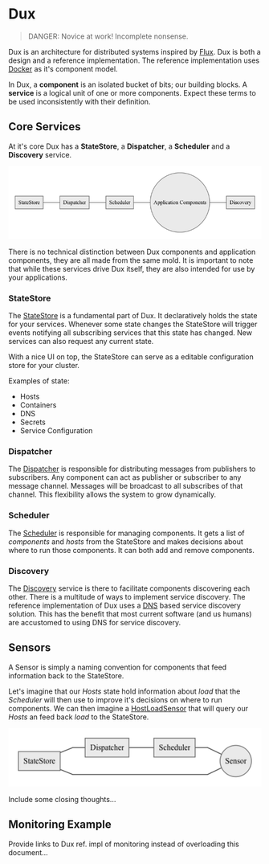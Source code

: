 # Dux

> DANGER: Novice at work! Incomplete nonsense.

Dux is an architecture for distributed systems inspired by [Flux](https://facebook.github.io/flux/). Dux is both a design and a reference implementation. The reference implementation uses [Docker](https://www.docker.com/) as it's component model. 

In Dux, a **component** is an isolated bucket of bits; our building blocks. A **service** is a logical unit of one or more components. Expect these terms to be used inconsistently with their definition. 

## Core Services 

At it's core Dux has a **StateStore**, a **Dispatcher**, a **Scheduler** and a **Discovery** service.

![core](core.mermaid.png)

There is no technical distinction between Dux components and application components, they are all made from the same mold. It is important to note that while these services drive Dux itself, they are also intended for use by your applications. 

### StateStore

The [StateStore](/) is a fundamental part of Dux. It declaratively holds the state for your services. Whenever some state changes the StateStore will trigger events notifying all subscribing services that this state has changed. New services can also request any current state.

With a nice UI on top, the StateStore can serve as a editable configuration store for your cluster.

Examples of state:

* Hosts
* Containers
* DNS
* Secrets
* Service Configuration

### Dispatcher

The [Dispatcher](/) is responsible for distributing messages from publishers to subscribers. Any component can act as publisher or subscriber to any message channel. Messages will be broadcast to all subscribes of that channel. This flexibility allows the system to grow dynamically.

### Scheduler

The [Scheduler](/) is responsible for managing components. It gets a list of *components* and *hosts* from the StateStore and makes decisions about where to run those components. It can both add and remove components.

### Discovery

The [Discovery]() service is there to facilitate components discovering each other. There is a multitude of ways to implement service discovery. The reference implementation of Dux uses a [DNS](http://en.wikipedia.org/wiki/Domain_Name_System) based service discovery solution. This has the benefit that most current software (and us humans) are accustomed to using DNS for service discovery.

## Sensors

A Sensor is simply a naming convention for components that feed information back to the StateStore. 

Let's imagine that our *Hosts* state hold information about *load* that the *Scheduler* will then use to improve it's decisions on where to run components. We can then imagine a [HostLoadSensor]() that will query our *Hosts* an feed back *load* to the StateStore.

![sensors](sensors.mermaid.png)

Include some closing thoughts...

## Monitoring Example

Provide links to Dux ref. impl of monitoring instead of overloading this document...

